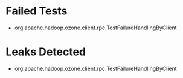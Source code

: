 # Failed Tests

 * org.apache.hadoop.ozone.client.rpc.TestFailureHandlingByClient
# Leaks Detected

 * org.apache.hadoop.ozone.client.rpc.TestFailureHandlingByClient
